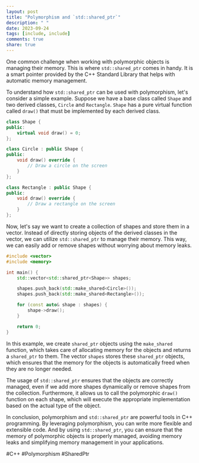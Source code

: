 ```yaml
---
layout: post
title: "Polymorphism and `std::shared_ptr`"
description: " "
date: 2023-09-24
tags: [include, include]
comments: true
share: true
---
```


One common challenge when working with polymorphic objects is managing their memory. This is where `std::shared_ptr` comes in handy. It is a smart pointer provided by the C++ Standard Library that helps with automatic memory management.

To understand how `std::shared_ptr` can be used with polymorphism, let's consider a simple example. Suppose we have a base class called `Shape` and two derived classes, `Circle` and `Rectangle`. `Shape` has a pure virtual function called `draw()` that must be implemented by each derived class.

```cpp
class Shape {
public:
    virtual void draw() = 0;
};

class Circle : public Shape {
public:
    void draw() override {
        // Draw a circle on the screen
    }
};

class Rectangle : public Shape {
public:
    void draw() override {
        // Draw a rectangle on the screen
    }
};
```

Now, let's say we want to create a collection of shapes and store them in a vector. Instead of directly storing objects of the derived classes in the vector, we can utilize `std::shared_ptr` to manage their memory. This way, we can easily add or remove shapes without worrying about memory leaks.

```cpp
#include <vector>
#include <memory>

int main() {
    std::vector<std::shared_ptr<Shape>> shapes;

    shapes.push_back(std::make_shared<Circle>());
    shapes.push_back(std::make_shared<Rectangle>());

    for (const auto& shape : shapes) {
        shape->draw();
    }

    return 0;
}
```

In this example, we create `shared_ptr` objects using the `make_shared` function, which takes care of allocating memory for the objects and returns a `shared_ptr` to them. The vector `shapes` stores these `shared_ptr` objects, which ensures that the memory for the objects is automatically freed when they are no longer needed.

The usage of `std::shared_ptr` ensures that the objects are correctly managed, even if we add more shapes dynamically or remove shapes from the collection. Furthermore, it allows us to call the polymorphic `draw()` function on each shape, which will execute the appropriate implementation based on the actual type of the object.

In conclusion, polymorphism and `std::shared_ptr` are powerful tools in C++ programming. By leveraging polymorphism, you can write more flexible and extensible code. And by using `std::shared_ptr`, you can ensure that the memory of polymorphic objects is properly managed, avoiding memory leaks and simplifying memory management in your applications.

#C++ #Polymorphism #SharedPtr